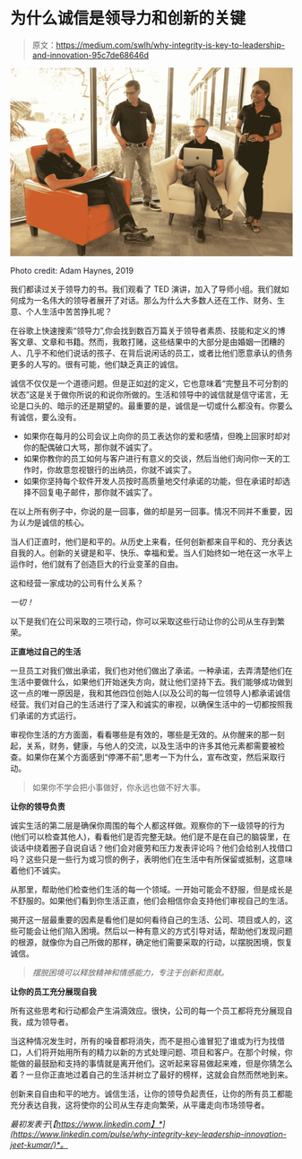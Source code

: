 # 为什么诚信是领导力和创新的关键

> 原文：<https://medium.com/swlh/why-integrity-is-key-to-leadership-and-innovation-95c7de68646d>

![](img/31db7d7cfa4e7b7ccc597c238ce0c55a.png)

Photo credit: Adam Haynes, 2019

我们都读过关于领导力的书。我们观看了 TED 演讲，加入了导师小组。我们就如何成为一名伟大的领导者展开了对话。那么为什么大多数人还在工作、财务、生意、个人生活中苦苦挣扎呢？

在谷歌上快速搜索“领导力”,你会找到数百万篇关于领导者素质、技能和定义的博客文章、文章和书籍。然而，我敢打赌，这些结果中的大部分是由婚姻一团糟的人、几乎不和他们说话的孩子、在背后说闲话的员工，或者比他们愿意承认的债务更多的人写的。很有可能，他们缺乏真正的诚信。

诚信不仅仅是一个道德问题。但是正如[对](https://www.merriam-webster.com/dictionary/integrity)的定义，它也意味着“完整且不可分割的状态”这是关于做你所说的和说你所做的。生活和领导中的诚信就是信守诺言，无论是口头的、暗示的还是期望的。最重要的是，诚信是一切或什么都没有。你要么有诚信，要么没有。

*   如果你在每月的公司会议上向你的员工表达你的爱和感情，但晚上回家时却对你的配偶破口大骂，那你就不诚实了。
*   如果你教你的员工如何与客户进行有意义的交谈，然后当他们询问你一天的工作时，你故意忽视银行的出纳员，你就不诚实了。
*   如果你坚持每个软件开发人员按时高质量地交付承诺的功能，但在承诺时却选择不回复电子邮件，那你就不诚实了。

在以上所有例子中，你说的是一回事，做的却是另一回事。情况不同并不重要，因为*认为*是诚信的核心。

当人们正直时，他们是和平的。从历史上来看，任何创新都来自平和的、充分表达自我的人。创新的关键是和平、快乐、幸福和爱。当人们始终如一地在这一水平上运作时，他们就有了创造巨大的行业变革的自由。

这和经营一家成功的公司有什么关系？

*一切！*

以下是我们在公司采取的三项行动，你可以采取这些行动让你的公司从生存到繁荣。

**正直地过自己的生活**

一旦员工对我们做出承诺，我们也对他们做出了承诺。一种承诺，去弄清楚他们在生活中要做什么，如果他们开始迷失方向，就让他们坚持下去。我们能够成功做到这一点的唯一原因是，我和其他四位创始人(以及公司的每一位领导人)都承诺诚信经营。我们对自己的生活进行了深入和诚实的审视，以确保生活中的一切都按照我们承诺的方式运行。

审视你生活的方方面面，看看哪些是有效的，哪些是无效的。从你醒来的那一刻起，关系，财务，健康，与他人的交流，以及生活中的许多其他元素都需要被检查。如果你在某个方面感到“停滞不前”,思考一下为什么，宣布改变，然后采取行动。

> 如果你不学会把小事做好，你永远也做不好大事。

**让你的领导负责**

诚实生活的第二层是确保你周围的每个人都这样做。观察你的下一级领导的行为(他们可以检查其他人)，看看他们是否完整无缺。他们是不是在自己的脑袋里，在谈话中绕着圈子自说自话？他们会对疲劳和压力发表评论吗？他们会给别人找借口吗？这些只是一些行为或习惯的例子，表明他们在生活中有所保留或抵制，这意味着他们不诚实。

从那里，帮助他们检查他们生活的每一个领域。一开始可能会不舒服，但是成长是不舒服的。如果他们看到你生活正直，他们会相信你会支持他们审视自己的生活。

揭开这一层最重要的因素是看他们是如何看待自己的生活、公司、项目或人的，这些可能会让他们陷入困境。然后以一种有意义的方式引导对话，帮助他们发现问题的根源，就像你为自己所做的那样，确定他们需要采取的行动，以摆脱困境，恢复诚信。

> *摆脱困境可以释放精神和情感能力，专注于创新和贡献。*

**让你的员工充分展现自我**

所有这些思考和行动都会产生涓滴效应。很快，公司的每一个员工都将充分展现自我，成为领导者。

当这种情况发生时，所有的噪音都将消失，而不是担心谁冒犯了谁或为行为找借口，人们将开始用所有的精力以新的方式处理问题、项目和客户。在那个时候，你能做的最鼓励和支持的事情就是离开他们。这听起来容易做起来难，但是你猜怎么着？一旦你正直地过着自己的生活并树立了最好的榜样，这就会自然而然地到来。

创新来自自由和平的地方。诚信生活，让你的领导负起责任，让你的所有员工都能充分表达自我，这将使你的公司从生存走向繁荣，从平庸走向市场领导者。

*最初发表于*[*【https://www.linkedin.com】*](https://www.linkedin.com/pulse/why-integrity-key-leadership-innovation-jeet-kumar/)*。*